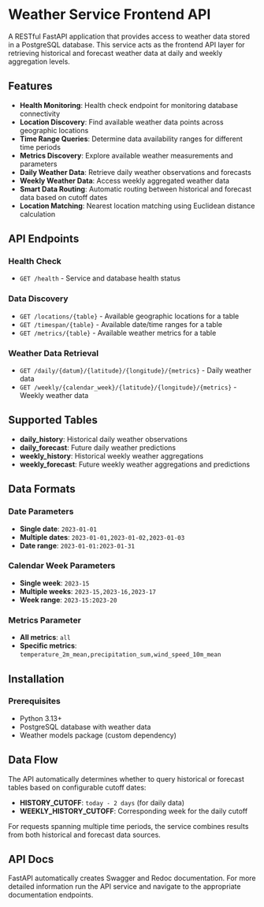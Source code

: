 # Weather Service Frontend API

A RESTful FastAPI application that provides access to weather data stored in a PostgreSQL database. This service acts as the frontend API layer for retrieving historical and forecast weather data at daily and weekly aggregation levels.

## Features

- **Health Monitoring**: Health check endpoint for monitoring database connectivity
- **Location Discovery**: Find available weather data points across geographic locations
- **Time Range Queries**: Determine data availability ranges for different time periods
- **Metrics Discovery**: Explore available weather measurements and parameters
- **Daily Weather Data**: Retrieve daily weather observations and forecasts
- **Weekly Weather Data**: Access weekly aggregated weather data
- **Smart Data Routing**: Automatic routing between historical and forecast data based on cutoff dates
- **Location Matching**: Nearest location matching using Euclidean distance calculation

## API Endpoints

### Health Check
- `GET /health` - Service and database health status

### Data Discovery
- `GET /locations/{table}` - Available geographic locations for a table
- `GET /timespan/{table}` - Available date/time ranges for a table  
- `GET /metrics/{table}` - Available weather metrics for a table

### Weather Data Retrieval
- `GET /daily/{datum}/{latitude}/{longitude}/{metrics}` - Daily weather data
- `GET /weekly/{calendar_week}/{latitude}/{longitude}/{metrics}` - Weekly weather data

## Supported Tables

- **daily_history**: Historical daily weather observations
- **daily_forecast**: Future daily weather predictions
- **weekly_history**: Historical weekly weather aggregations
- **weekly_forecast**: Future weekly weather aggregations and predictions

## Data Formats

### Date Parameters
- **Single date**: `2023-01-01`
- **Multiple dates**: `2023-01-01,2023-01-02,2023-01-03`
- **Date range**: `2023-01-01:2023-01-31`

### Calendar Week Parameters
- **Single week**: `2023-15`
- **Multiple weeks**: `2023-15,2023-16,2023-17`
- **Week range**: `2023-15:2023-20`

### Metrics Parameter
- **All metrics**: `all`
- **Specific metrics**: `temperature_2m_mean,precipitation_sum,wind_speed_10m_mean`

## Installation

### Prerequisites
- Python 3.13+
- PostgreSQL database with weather data
- Weather models package (custom dependency)

## Data Flow

The API automatically determines whether to query historical or forecast tables based on configurable cutoff dates:

- **HISTORY_CUTOFF**: `today - 2 days` (for daily data)
- **WEEKLY_HISTORY_CUTOFF**: Corresponding week for the daily cutoff

For requests spanning multiple time periods, the service combines results from both historical and forecast data sources.

## API Docs

FastAPI automatically creates Swagger and Redoc documentation. For more detailed information run the API service and navigate to the appropriate documentation endpoints.